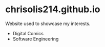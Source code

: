 # chrisolis214.github.io

Website used to showcase my interests. 
  - Digital Comics
  - Software Engineering
